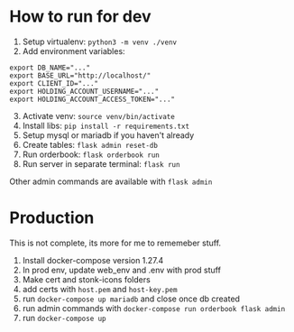 # How to run for dev

1. Setup virtualenv: `python3 -m venv ./venv`
2. Add environment variables:
```
export DB_NAME="..."
export BASE_URL="http://localhost/"
export CLIENT_ID="..."
export HOLDING_ACCOUNT_USERNAME="..."
export HOLDING_ACCOUNT_ACCESS_TOKEN="..."
```
3. Activate venv: `source venv/bin/activate`
4. Install libs: `pip install -r requirements.txt`
5. Setup mysql or mariadb if you haven't already
6. Create tables: `flask admin reset-db`
7. Run orderbook: `flask orderbook run`
8. Run server in separate terminal: `flask run`

Other admin commands are available with `flask admin`


# Production

This is not complete, its more for me to rememeber stuff.

1. Install docker-compose version 1.27.4
2. In prod env, update web_env and .env with prod stuff
3. Make cert and stonk-icons folders
4. add certs with `host.pem` and `host-key.pem`
3. run `docker-compose up mariadb` and close once db created
5. run admin commands with `docker-compose run orderbook flask admin`
6. run `docker-compose up`
